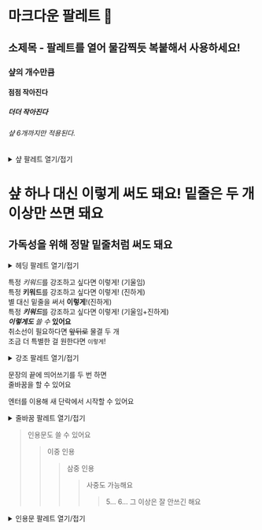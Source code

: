 # 마크다운 팔레트 🎨
## 소제목 - 팔레트를 열어 물감찍듯 복붙해서 사용하세요!
### 샾의 개수만큼
#### 점점 작아진다
##### 더더 작아진다
###### 샾 6개까지만 적용된다.

<details>
<summary>샾 팔레트 열기/접기</summary>
<div markdown="1">  
  
```
# 마크다운 팔레트 🎨
## 소제목 - 물감찍듯 복붙해서 사용하세요!
### 샾의 개수만큼
#### 점점 작아진다
##### 더더 작아진다
###### 샾 6개까지만 적용된다.
```
</div>
</details>


샾 하나 대신 이렇게 써도 돼요! 밑줄은 두 개 이상만 쓰면 돼요
==

가독성을 위해 정말 밑줄처럼 써도 돼요
-----------------------------

<details>
<summary>헤딩 팔레트 열기/접기</summary>
<div markdown="1">  

```
샾 하나 대신 이렇게 써도 돼요! 밑줄은 두 개 이상만 쓰면 돼요
==

가독성을 위해 정말 밑줄처럼 써도 돼요
-----------------------------
```
</div>
</details>


특정 *키워드*를 강조하고 싶다면 이렇게! (기울임)  
특정 **키워드**를 강조하고 싶다면 이렇게! (진하게)  
별 대신 밑줄을 써서 __이렇게__!(진하게)  
특정 ***키워드***를 강조하고 싶다면 이렇게! (기울임+진하게)  
__*이렇게도*__ *쓸 수* __있어요__  
취소선이 필요하다면 ~~앞뒤로~~ 물결 두 개  
조금 더 특별한 걸 원한다면 `이렇게`!


<details>
<summary>강조 팔레트 열기/접기</summary>
<div markdown="1"> 

```
특정 *키워드*를 강조하고 싶다면 이렇게! (기울임)  
특정 **키워드**를 강조하고 싶다면 이렇게! (진하게)  
별 대신 밑줄을 써서 __이렇게__!(진하게) 
특정 ***키워드***를 강조하고 싶다면 이렇게! (기울임+진하게)  
__*이렇게도*__ *쓸 수* __있어요__  
취소선이 필요하다면 ~~앞뒤로~~ 물결 두 개  
조금 더 특별한 걸 원한다면 `이렇게`!
```
</div>
</details>

문장의 끝에 띄어쓰기를 두 번 하면  
줄바꿈을 할 수 있어요

엔터를 이용해 새 단락에서 시작할 수 있어요

<details>
<summary>줄바꿈 팔레트 열기/접기</summary>
<div markdown="1"> 
  
```
문장의 끝에 띄어쓰기를 두 번 하면  
줄바꿈을 할 수 있어요

엔터를 이용해 새 단락에서 시작할 수 있어요
```
</div>
</details>

> 인용문도 쓸 수 있어요
>	> 이중 인용
>	>	> 삼중 인용
>	> > > 사중도 가능해요
>	> > > > 5... 6... 그 이상은 잘 안쓰긴 해요

<details>
<summary>인용문 팔레트 열기/접기</summary>
<div markdown="1"> 
	
```
> 인용문도 쓸 수 있어요
>	> 이중 인용
>	>	> 삼중 인용
>	> > > 사중도 가능해요
>	> > > > 5... 6... 그 이상은 잘 안쓰긴 해요
```
</div>
</details>
